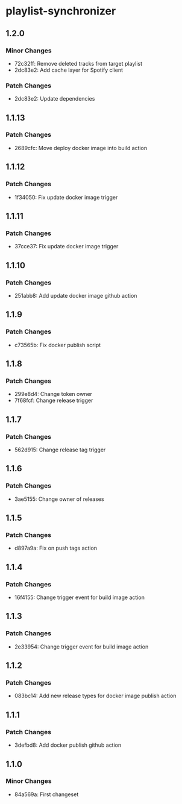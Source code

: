 # playlist-synchronizer

## 1.2.0

### Minor Changes

-   72c32ff: Remove deleted tracks from target playlist
-   2dc83e2: Add cache layer for Spotify client

### Patch Changes

-   2dc83e2: Update dependencies

## 1.1.13

### Patch Changes

-   2689cfc: Move deploy docker image into build action

## 1.1.12

### Patch Changes

-   1f34050: Fix update docker image trigger

## 1.1.11

### Patch Changes

-   37cce37: Fix update docker image trigger

## 1.1.10

### Patch Changes

-   251abb8: Add update docker image github action

## 1.1.9

### Patch Changes

-   c73565b: Fix docker publish script

## 1.1.8

### Patch Changes

-   299e8d4: Change token owner
-   7f68fcf: Change release trigger

## 1.1.7

### Patch Changes

-   562d915: Change release tag trigger

## 1.1.6

### Patch Changes

-   3ae5155: Change owner of releases

## 1.1.5

### Patch Changes

-   d897a9a: Fix on push tags action

## 1.1.4

### Patch Changes

-   16f4155: Change trigger event for build image action

## 1.1.3

### Patch Changes

-   2e33954: Change trigger event for build image action

## 1.1.2

### Patch Changes

-   083bc14: Add new release types for docker image publish action

## 1.1.1

### Patch Changes

-   3defbd8: Add docker publish github action

## 1.1.0

### Minor Changes

-   84a569a: First changeset
